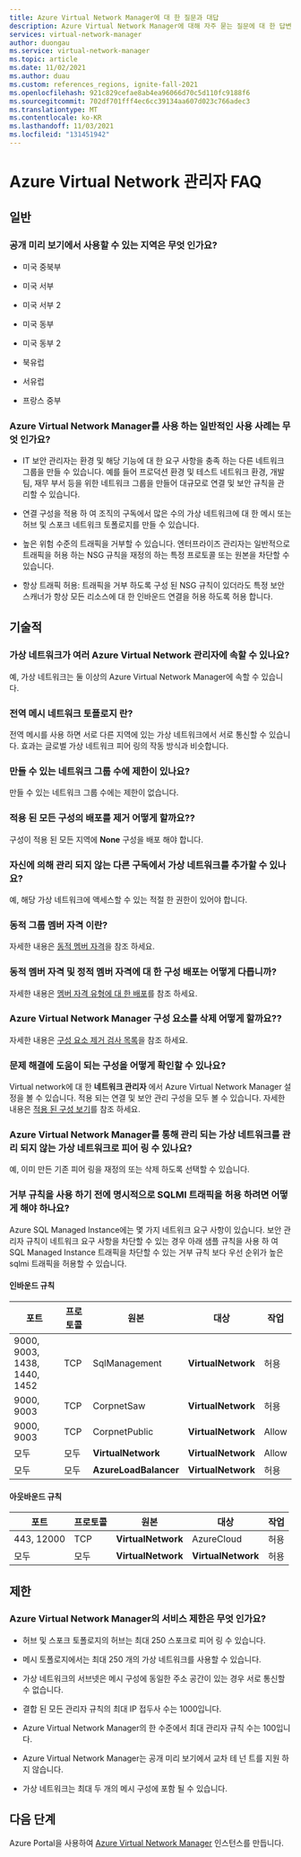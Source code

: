 ```yaml
---
title: Azure Virtual Network Manager에 대 한 질문과 대답
description: Azure Virtual Network Manager에 대해 자주 묻는 질문에 대 한 답변을 찾습니다.
services: virtual-network-manager
author: duongau
ms.service: virtual-network-manager
ms.topic: article
ms.date: 11/02/2021
ms.author: duau
ms.custom: references_regions, ignite-fall-2021
ms.openlocfilehash: 921c829cefae8ab4ea96066d70c5d110fc9188f6
ms.sourcegitcommit: 702df701fff4ec6cc39134aa607d023c766adec3
ms.translationtype: MT
ms.contentlocale: ko-KR
ms.lasthandoff: 11/03/2021
ms.locfileid: "131451942"
---
```

# <a name="azure-virtual-network-manager-faq"></a>Azure Virtual Network 관리자 FAQ

## <a name="general"></a>일반

### <a name="what-regions-are-available-in-public-preview"></a>공개 미리 보기에서 사용할 수 있는 지역은 무엇 인가요?

* 미국 중북부

* 미국 서부

* 미국 서부 2

* 미국 동부

* 미국 동부 2

* 북유럽

* 서유럽

* 프랑스 중부

### <a name="what-are-common-use-cases-for-using-azure-virtual-network-manager"></a>Azure Virtual Network Manager를 사용 하는 일반적인 사용 사례는 무엇 인가요?

* IT 보안 관리자는 환경 및 해당 기능에 대 한 요구 사항을 충족 하는 다른 네트워크 그룹을 만들 수 있습니다. 예를 들어 프로덕션 환경 및 테스트 네트워크 환경, 개발 팀, 재무 부서 등을 위한 네트워크 그룹을 만들어 대규모로 연결 및 보안 규칙을 관리할 수 있습니다. 

* 연결 구성을 적용 하 여 조직의 구독에서 많은 수의 가상 네트워크에 대 한 메시 또는 허브 및 스포크 네트워크 토폴로지를 만들 수 있습니다. 

* 높은 위험 수준의 트래픽을 거부할 수 있습니다. 엔터프라이즈 관리자는 일반적으로 트래픽을 허용 하는 NSG 규칙을 재정의 하는 특정 프로토콜 또는 원본을 차단할 수 있습니다.   

* 항상 트래픽 허용: 트래픽을 거부 하도록 구성 된 NSG 규칙이 있더라도 특정 보안 스캐너가 항상 모든 리소스에 대 한 인바운드 연결을 허용 하도록 허용 합니다.   

## <a name="technical"></a>기술적

### <a name="can-a-virtual-network-belong-to-multiple-azure-virtual-network-managers"></a>가상 네트워크가 여러 Azure Virtual Network 관리자에 속할 수 있나요?

예, 가상 네트워크는 둘 이상의 Azure Virtual Network Manager에 속할 수 있습니다.

### <a name="what-is-a-global-mesh-network-topology"></a>전역 메시 네트워크 토폴로지 란?

전역 메시를 사용 하면 서로 다른 지역에 있는 가상 네트워크에서 서로 통신할 수 있습니다. 효과는 글로벌 가상 네트워크 피어 링의 작동 방식과 비슷합니다.

### <a name="is-there-a-limit-to-how-many-network-groups-can-be-created"></a>만들 수 있는 네트워크 그룹 수에 제한이 있나요?

만들 수 있는 네트워크 그룹 수에는 제한이 없습니다.

### <a name="how-do-i-remove-the-deployment-of-all-applied-configurations"></a>적용 된 모든 구성의 배포를 제거 어떻게 할까요??

구성이 적용 된 모든 지역에 **None** 구성을 배포 해야 합니다.

### <a name="can-i-add-virtual-networks-from-another-subscription-not-managed-by-myself"></a>자신에 의해 관리 되지 않는 다른 구독에서 가상 네트워크를 추가할 수 있나요?

예, 해당 가상 네트워크에 액세스할 수 있는 적절 한 권한이 있어야 합니다.

### <a name="what-is-dynamic-group-membership"></a>동적 그룹 멤버 자격 이란?

자세한 내용은 [동적 멤버 자격](concept-network-groups.md#dynamic-membership)을 참조 하세요.

### <a name="how-does-the-deployment-of-configuration-differ-for-dynamic-membership-and-static-membership"></a>동적 멤버 자격 및 정적 멤버 자격에 대 한 구성 배포는 어떻게 다릅니까?

자세한 내용은 [멤버 자격 유형에 대 한 배포](concept-deployments.md#deployment)를 참조 하세요.

### <a name="how-do-i-delete-an-azure-virtual-network-manager-component"></a>Azure Virtual Network Manager 구성 요소를 삭제 어떻게 할까요??

자세한 내용은 [구성 요소 제거 검사 목록](concept-remove-components-checklist.md)을 참조 하세요.

### <a name="how-can-i-see-what-configurations-are-applied-to-help-me-troubleshoot"></a>문제 해결에 도움이 되는 구성을 어떻게 확인할 수 있나요?

Virtual network에 대 한 **네트워크 관리자** 에서 Azure Virtual Network Manager 설정을 볼 수 있습니다. 적용 되는 연결 및 보안 관리 구성을 모두 볼 수 있습니다. 자세한 내용은 [적용 된 구성 보기](how-to-view-applied-configurations.md)를 참조 하세요.

### <a name="can-a-virtual-network-managed-by-azure-virtual-network-manager-be-peered-to-a-non-managed-virtual-network"></a>Azure Virtual Network Manager를 통해 관리 되는 가상 네트워크를 관리 되지 않는 가상 네트워크로 피어 링 수 있나요?

예, 이미 만든 기존 피어 링을 재정의 또는 삭제 하도록 선택할 수 있습니다.

### <a name="how-can-i-explicitly-allow-sqlmi-traffic-before-having-deny-rules"></a>거부 규칙을 사용 하기 전에 명시적으로 SQLMI 트래픽을 허용 하려면 어떻게 해야 하나요?

Azure SQL Managed Instance에는 몇 가지 네트워크 요구 사항이 있습니다. 보안 관리자 규칙이 네트워크 요구 사항을 차단할 수 있는 경우 아래 샘플 규칙을 사용 하 여 SQL Managed Instance 트래픽을 차단할 수 있는 거부 규칙 보다 우선 순위가 높은 sqlmi 트래픽을 허용할 수 있습니다.

#### <a name="inbound-rules"></a>인바운드 규칙

| 포트 | 프로토콜 | 원본 | 대상 | 작업 |
| ---- | -------- | ------ | ----------- | ------ |
| 9000, 9003, 1438, 1440, 1452 | TCP | SqlManagement | **VirtualNetwork** | 허용 |
| 9000, 9003 | TCP | CorpnetSaw | **VirtualNetwork** | 허용 |
| 9000, 9003 | TCP | CorpnetPublic | **VirtualNetwork** | Allow |
| 모두 | 모두 | **VirtualNetwork** | **VirtualNetwork** | Allow |
| 모두 | 모두 | **AzureLoadBalancer** | **VirtualNetwork** | 허용 |

#### <a name="outbound-rules"></a>아웃바운드 규칙

| 포트 | 프로토콜 | 원본 | 대상 | 작업 |
| ---- | -------- | ------ | ----------- | ------ |
| 443, 12000 | TCP  | **VirtualNetwork** | AzureCloud | 허용 |
| 모두 | 모두 | **VirtualNetwork** | **VirtualNetwork** | 허용 |

## <a name="limits"></a>제한

### <a name="what-are-the-service-limitation-of-azure-virtual-network-manager"></a>Azure Virtual Network Manager의 서비스 제한은 무엇 인가요?

* 허브 및 스포크 토폴로지의 허브는 최대 250 스포크로 피어 링 수 있습니다. 

* 메시 토폴로지에서는 최대 250 개의 가상 네트워크를 사용할 수 있습니다.

* 가상 네트워크의 서브넷은 메시 구성에 동일한 주소 공간이 있는 경우 서로 통신할 수 없습니다. 

* 결합 된 모든 관리자 규칙의 최대 IP 접두사 수는 1000입니다. 

* Azure Virtual Network Manager의 한 수준에서 최대 관리자 규칙 수는 100입니다. 

* Azure Virtual Network Manager는 공개 미리 보기에서 교차 테 넌 트를 지원 하지 않습니다.

* 가상 네트워크는 최대 두 개의 메시 구성에 포함 될 수 있습니다. 

## <a name="next-steps"></a>다음 단계

Azure Portal을 사용하여 [Azure Virtual Network Manager](create-virtual-network-manager-portal.md) 인스턴스를 만듭니다.
